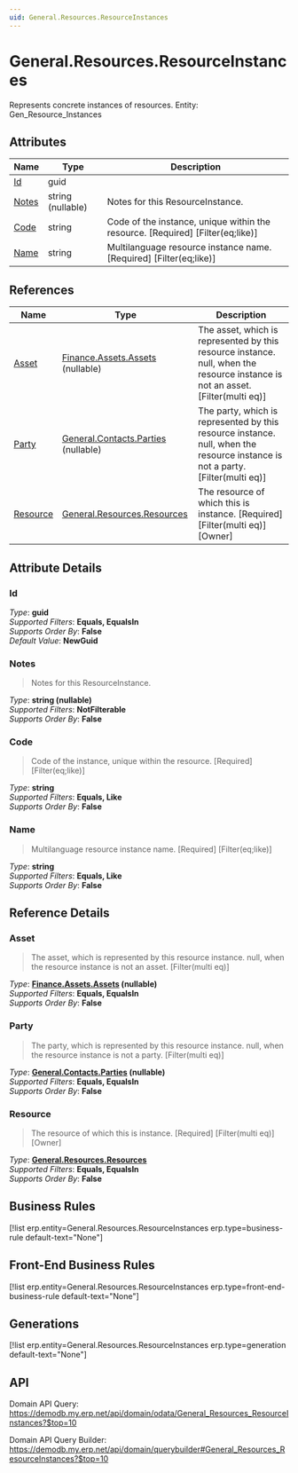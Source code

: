 ```yaml
---
uid: General.Resources.ResourceInstances
---
```

# General.Resources.ResourceInstances

Represents concrete instances of resources. Entity: Gen_Resource_Instances

## Attributes

| Name | Type | Description |
| ---- | ---- | --- |
| [Id](General.Resources.ResourceInstances.md#Id) | guid |  
| [Notes](General.Resources.ResourceInstances.md#Notes) | string (nullable) | Notes for this ResourceInstance. 
| [Code](General.Resources.ResourceInstances.md#Code) | string | Code of the instance, unique within the resource. [Required] [Filter(eq;like)] 
| [Name](General.Resources.ResourceInstances.md#Name) | string | Multilanguage resource instance name. [Required] [Filter(eq;like)] 

## References

| Name | Type | Description |
| ---- | ---- | --- |
| [Asset](General.Resources.ResourceInstances.md#Asset) | [Finance.Assets.Assets](Finance.Assets.Assets.md) (nullable) | The asset, which is represented by this resource instance. null, when the resource instance is not an asset. [Filter(multi eq)] |
| [Party](General.Resources.ResourceInstances.md#Party) | [General.Contacts.Parties](General.Contacts.Parties.md) (nullable) | The party, which is represented by this resource instance. null, when the resource instance is not a party. [Filter(multi eq)] |
| [Resource](General.Resources.ResourceInstances.md#Resource) | [General.Resources.Resources](General.Resources.Resources.md) | The resource of which this is instance. [Required] [Filter(multi eq)] [Owner] |


## Attribute Details

### Id

_Type_: **guid**  
_Supported Filters_: **Equals, EqualsIn**  
_Supports Order By_: **False**  
_Default Value_: **NewGuid**  

### Notes

> Notes for this ResourceInstance.

_Type_: **string (nullable)**  
_Supported Filters_: **NotFilterable**  
_Supports Order By_: **False**  

### Code

> Code of the instance, unique within the resource. [Required] [Filter(eq;like)]

_Type_: **string**  
_Supported Filters_: **Equals, Like**  
_Supports Order By_: **False**  

### Name

> Multilanguage resource instance name. [Required] [Filter(eq;like)]

_Type_: **string**  
_Supported Filters_: **Equals, Like**  
_Supports Order By_: **False**  


## Reference Details

### Asset

> The asset, which is represented by this resource instance. null, when the resource instance is not an asset. [Filter(multi eq)]

_Type_: **[Finance.Assets.Assets](Finance.Assets.Assets.md) (nullable)**  
_Supported Filters_: **Equals, EqualsIn**  
_Supports Order By_: **False**  

### Party

> The party, which is represented by this resource instance. null, when the resource instance is not a party. [Filter(multi eq)]

_Type_: **[General.Contacts.Parties](General.Contacts.Parties.md) (nullable)**  
_Supported Filters_: **Equals, EqualsIn**  
_Supports Order By_: **False**  

### Resource

> The resource of which this is instance. [Required] [Filter(multi eq)] [Owner]

_Type_: **[General.Resources.Resources](General.Resources.Resources.md)**  
_Supported Filters_: **Equals, EqualsIn**  
_Supports Order By_: **False**  



## Business Rules

[!list erp.entity=General.Resources.ResourceInstances erp.type=business-rule default-text="None"]

## Front-End Business Rules

[!list erp.entity=General.Resources.ResourceInstances erp.type=front-end-business-rule default-text="None"]

## Generations

[!list erp.entity=General.Resources.ResourceInstances erp.type=generation default-text="None"]

## API

Domain API Query:
<https://demodb.my.erp.net/api/domain/odata/General_Resources_ResourceInstances?$top=10>

Domain API Query Builder:
<https://demodb.my.erp.net/api/domain/querybuilder#General_Resources_ResourceInstances?$top=10>

